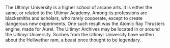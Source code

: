 The Ultimyr University is a higher school of arcane arts. It is either the same, or related to the Ultimyr Academy. Among its professions are blacksmiths and scholars, who rarely cooperate, except to create dangerous new experiments. One such result was the Atomic Ray Thrusters engine, made for Aurel.
The Ultimyr Archives may be located in or around the Ultimyr University.
Scribes from the Ultimyr University have written about the Hellwether ram, a beast once thought to be legendary.
